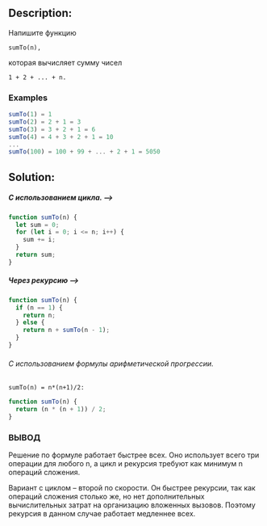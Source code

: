 ## Description:

Напишите функцию

```
sumTo(n),

```

которая вычисляет сумму чисел

```
1 + 2 + ... + n.
```

### Examples

```javascript
sumTo(1) = 1
sumTo(2) = 2 + 1 = 3
sumTo(3) = 3 + 2 + 1 = 6
sumTo(4) = 4 + 3 + 2 + 1 = 10
...
sumTo(100) = 100 + 99 + ... + 2 + 1 = 5050
```

## Solution:

##### С использованием цикла. -->

```javascript
function sumTo(n) {
  let sum = 0;
  for (let i = 0; i <= n; i++) {
    sum += i;
  }
  return sum;
}
```

##### Через рекурсию -->

```javascript
function sumTo(n) {
  if (n == 1) {
    return n;
  } else {
    return n + sumTo(n - 1);
  }
}
```

###### С использованием формулы арифметической прогрессии.

```
sumTo(n) = n*(n+1)/2:
```

```javascript
function sumTo(n) {
  return (n * (n + 1)) / 2;
}
```
### ВЫВОД

Решение по формуле работает быстрее всех. Оно использует всего три операции для любого n,
а цикл и рекурсия требуют как минимум n операций сложения.

Вариант с циклом – второй по скорости.
Он быстрее рекурсии, так как операций сложения столько же, но нет дополнительных вычислительных затрат на организацию вложенных вызовов. Поэтому рекурсия в данном случае работает медленнее всех.